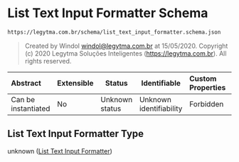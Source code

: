 # List Text Input Formatter Schema

```txt
https://legytma.com.br/schema/list_text_input_formatter.schema.json
```




> Created by Windol [windol@legytma.com.br](mailto:windol@legytma.com.br) at 15/05/2020.
> Copyright (c) 2020 Legytma Soluções Inteligentes (<https://legytma.com.br>). All rights reserved.
>

| Abstract            | Extensible | Status         | Identifiable            | Custom Properties | Additional Properties | Access Restrictions | Defined In                                                                                                      |
| :------------------ | ---------- | -------------- | ----------------------- | :---------------- | --------------------- | ------------------- | --------------------------------------------------------------------------------------------------------------- |
| Can be instantiated | No         | Unknown status | Unknown identifiability | Forbidden         | Allowed               | none                | [list_text_input_formatter.schema.json](../schema/list_text_input_formatter.schema.json) |

## List Text Input Formatter Type

unknown ([List Text Input Formatter](list_text_input_formatter.md))
